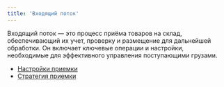 ```yaml
---
title: 'Входящий поток'
---
```


Входящий поток — это процесс приёма товаров на склад, обеспечивающий их учет, проверку и размещение для дальнейшей 
обработки. Он включает ключевые операции и настройки, необходимые для эффективного управления поступающими грузами. 

- [Настройки приемки](receipttype.md)
- [Стратегия приемки](receiptstrategy.md)